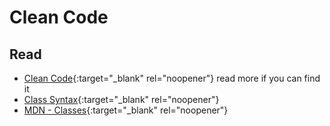 # Clean Code

## Read

* [Clean Code](https://ptgmedia.pearsoncmg.com/images/9780132350884/samplepages/9780132350884.pdf){:target="_blank" rel="noopener"} read more if you can find it
* [Class Syntax](https://javascript.info/class){:target="_blank" rel="noopener"}
* [MDN - Classes](https://developer.mozilla.org/en-US/docs/Web/JavaScript/Reference/Classes){:target="_blank" rel="noopener"}
